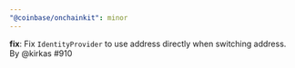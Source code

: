 ```yaml
---
"@coinbase/onchainkit": minor
---
```


**fix**: Fix `IdentityProvider` to use address directly when switching address. By @kirkas #910